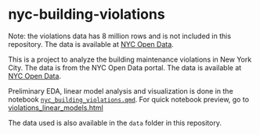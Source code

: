 # nyc-building-violations

Note: the violations data has 8 million rows and is not included in this repository. The data is available at [NYC Open Data](https://data.cityofnewyork.us/Housing-Development/Housing-Maintenance-Code-Violations/wvxf-dwi5/about_data).

This is a project to analyze the building maintenance violations in New York City. The data is from the NYC Open Data portal. The data is available at [NYC Open Data](https://data.cityofnewyork.us/Housing-Development/Housing-Maintenance-Code-Violations/wvxf-dwi5/about_data).

Preliminary EDA, linear model analysis and visualization is done in the notebook [`nyc_building_violations.qmd`](violations_linear_models.qmd). For quick notebook preview, go to [violations_linear_models.html](violations_linear_models.html)

The data used is also available in the `data` folder in this repository.